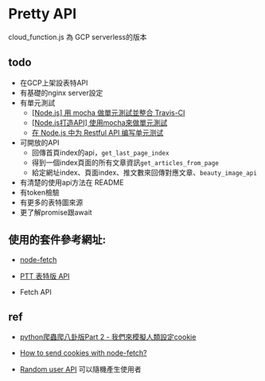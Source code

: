 # Pretty API

cloud_function.js 為 GCP serverless的版本

## todo
* 在GCP上架設表特API
* 有基礎的nginx server設定
* 有單元測試
	* [[Node.js] 用 mocha 做單元測試並整合 Travis-CI](https://larrylu.blog/nodejs-mocha-travis-ci-unit-test-e859a9446e16)
	* [[Node.js打造API] 使用mocha來做單元測試](https://andy6804tw.github.io/2018/01/15/api-test/)
	* [在 Node.js 中为 Restful API 编写单元测试](https://scarletsky.github.io/2016/10/05/write-unit-tests-for-restful-api-in-nodejs/)
* 可開放的API
	* 回傳首頁index的api，`get_last_page_index`
	* 得到一個index頁面的所有文章資訊`get_articles_from_page`
	* 給定網址index、頁面index、推文數來回傳對應文章、`beauty_image_api`
* 有清楚的使用api方法在 README
* 有token檢驗
* 有更多的表特圖來源
* 更了解promise跟await

## 使用的套件參考網址:

* [node-fetch](https://github.com/bitinn/node-fetch)

* [PTT 表特版 API](https://ithelp.ithome.com.tw/articles/10191505)
 
* Fetch API

## ref
* [python爬蟲爬八卦版Part 2 - 我們來模擬人類設定cookie](http://aweiho2015.pixnet.net/blog/post/9545861-python%E7%88%AC%E8%9F%B2%E7%88%AC%E5%85%AB%E5%8D%A6%E7%89%88part-2---%E6%88%91%E5%80%91%E4%BE%86%E6%A8%A1%E6%93%AC%E4%BA%BA%E9%A1%9E%E8%A8%AD%E5%AE%9A)
* [How to send cookies with node-fetch?](https://stackoverflow.com/questions/34815845/how-to-send-cookies-with-node-fetch)

* [Random user API](https://randomuser.me/) 可以隨機產生使用者